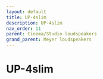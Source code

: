```yaml
---
layout: default
title: UP-4slim
description: UP-4slim
nav_order: 11
parent: Cinema/Studio loudspeakers
grand_parent: Meyer loudspeakers
---
```


# UP-4slim